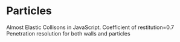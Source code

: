 # Particles
Almost Elastic Collisons in JavaScript.
Coefficient of restitution=0.7
Penetration resolution for both walls and particles
